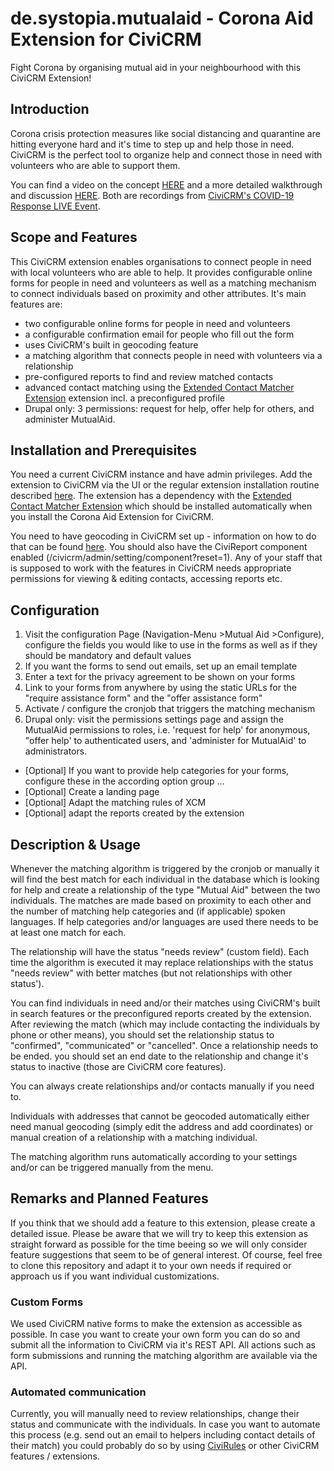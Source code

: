# de.systopia.mutualaid - Corona Aid Extension for CiviCRM
Fight Corona by organising mutual aid in your neighbourhood with this CiviCRM Extension!

## Introduction
Corona crisis protection measures like social distancing and quarantine are hitting everyone hard and it's time to step up and help those in need. CiviCRM is the perfect tool to organize help and connect those in need with volunteers who are able to support them.

You can find a video on the concept [HERE](https://www.youtube.com/watch?v=2rOMhjvZQ6Y&t=100) and a more detailed walkthrough and discussion [HERE](https://www.youtube.com/watch?v=MMQy8coG9Qo). Both are recordings from [CiviCRM's COVID-19 Response LIVE Event](https://civicrm.org/events/live/covid-19).

## Scope and Features
This CiviCRM extension enables organisations to connect people in need with local volunteers who are able to help. It provides configurable online forms for people in need and volunteers as well as a matching mechanism to connect individuals based on proximity and other attributes. It's main features are:

* two configurable online forms for people in need and volunteers
* a configurable confirmation email for people who fill out the form
* uses CiviCRM's built in geocoding feature
* a matching algorithm that connects people in need with volunteers via a relationship
* pre-configured reports to find and review matched contacts
* advanced contact matching using the [Extended Contact Matcher Extension](https://github.com/systopia/de.systopia.xcm) extension incl. a preconfigured profile
* Drupal only: 3 permissions: request for help, offer help for others, and administer MutualAid.

## Installation and Prerequisites
You need a current CiviCRM instance and have admin privileges. Add the extension to  CiviCRM via the UI or the regular extension installation routine described [here](https://docs.civicrm.org/sysadmin/en/latest/customize/extensions/#installing-a-new-extension). The extension has a dependency with the [Extended Contact Matcher Extension](https://github.com/systopia/de.systopia.xcm) which should be installed automatically when you install the Corona Aid Extension for CiviCRM.

You need to have geocoding in CiviCRM set up - information on how to do that can be found [here](https://docs.civicrm.org/user/en/latest/initial-set-up/mapping/). You should also have the CiviReport component enabled (/civicrm/admin/setting/component?reset=1). Any of your staff that is supposed to work with the features in CiviCRM needs appropriate permissions for viewing & editing contacts, accessing reports etc.


## Configuration
1. Visit the configuration Page (Navigation-Menu >Mutual Aid >Configure), configure the fields you would like to use in the forms as well as if they should be mandatory and default values
2. If you want the forms to send out emails, set up an email template
3. Enter a text for the privacy agreement to be shown on your forms
4. Link to your forms from anywhere by using the static URLs for the "require assistance form" and the "offer assistance form"
5. Activate / configure the cronjob that triggers the matching mechanism
6. Drupal only: visit the permissions settings page and assign the MutualAid permissions to roles, i.e. 'request for help' for anonymous, "offer help' to authenticated users, and 'administer for MutualAid' to administrators.

* [Optional] If you want to provide help categories for your forms, configure these in the according option group ...
* [Optional] Create a landing page
* [Optional] Adapt the matching rules of XCM
* [Optional] adapt the reports created by the extension


## Description & Usage
Whenever the matching algorithm is triggered by the cronjob or manually it will find the best match for each individual in the database which is looking for help and create a relationship of the type "Mutual Aid" between the two individuals. The matches are made based on proximity to each other and the number of matching help categories and (if applicable) spoken languages. If help categories and/or languages are used there needs to be at least one match for each.

The relationship will have the status "needs review" (custom field). Each time the algorithm is executed it may replace relationships with the status "needs review" with better matches (but not relationships with other status').

You can find individuals in need and/or their matches using CiviCRM's built in search features or the preconfigured reports created by the extension. After reviewing the match (which may include contacting the individuals by phone or other means), you should set the relationship status to "confirmed", "communicated" or "cancelled". Once a relationship needs to be ended. you should set an end date to the relationship and change it's status to inactive (those are CiviCRM core features).

You can always create relationships and/or contacts manually if you need to.

Individuals with addresses that cannot be geocoded automatically either need manual geocoding (simply edit the address and add coordinates) or manual creation of a relationship with a matching individual.

The matching algorithm runs automatically according to your settings and/or can be triggered manually from the menu.

## Remarks and Planned Features
If you think that we should add a feature to this extension, please create a detailed issue. Please be aware that we will try to keep this extension as straight forward as possible for the time beeing so we will only consider feature suggestions that seem to be of general interest. Of course, feel free to clone this repository and adapt it to your own needs if required or approach us if you want individual customizations.
### Custom Forms
We used CiviCRM native forms to make the extension as accessible as possible. In case you want to create your own form you can do so and submit all the information to CiviCRM via it's REST API. All actions such as form submissions and running the matching algorithm are available via the API.  
### Automated communication
Currently, you will manually need to review relationships, change their status and communicate with the individuals. In case you want to automate this process (e.g. send out an email to helpers including contact details of their match) you could probably do so by using [CiviRules](https://civicrm.org/extensions/civirules) or other CiviCRM features / extensions.
